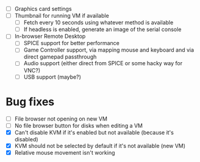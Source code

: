 - [ ] Graphics card settings 
- [ ] Thumbnail for running VM if available
    - [ ] Fetch every 10 seconds using whatever method is available
    - [ ] If headless is enabled, generate an image of the serial console
- [ ] In-browser Remote Desktop
    - [ ] SPICE support for better performance
    - [ ] Game Controller support, via mapping mouse and keyboard and via direct gamepad passthrough
    - [ ] Audio support (either direct from SPICE or some hacky way for VNC?)
    - [ ] USB support (maybe?)

# Bug fixes
- [ ] File browser not opening on new VM
- [ ] No file browser button for disks when editing a VM
- [x] Can't disable KVM if it's enabled but not available (because it's disabled)
- [x] KVM should not be selected by default if it's not available (new VM)
- [x] Relative mouse movement isn't working
